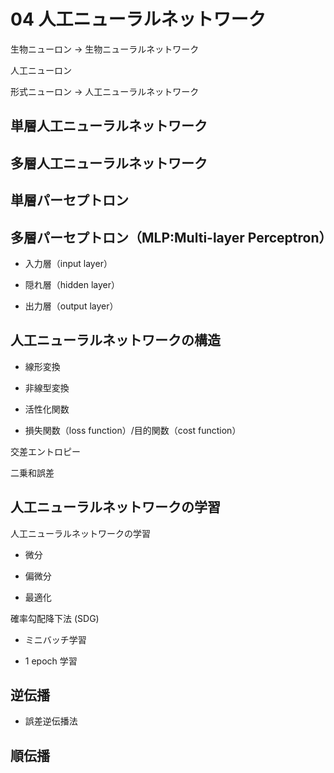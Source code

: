 # 04 人工ニューラルネットワーク

生物ニューロン -> 生物ニューラルネットワーク

人工ニューロン

形式ニューロン -> 人工ニューラルネットワーク

## 単層人工ニューラルネットワーク

## 多層人工ニューラルネットワーク

## 単層パーセプトロン

## 多層パーセプトロン（MLP:Multi-layer Perceptron）

* 入力層（input layer）

* 隠れ層（hidden layer）

* 出力層（output layer）

## 人工ニューラルネットワークの構造

* 線形変換

* 非線型変換

* 活性化関数

* 損失関数（loss function）/目的関数（cost function）

交差エントロピー

二乗和誤差


## 人工ニューラルネットワークの学習

人工ニューラルネットワークの学習


* 微分

* 偏微分

* 最適化

確率勾配降下法 (SDG)

* ミニバッチ学習

* 1 epoch 学習

## 逆伝播

* 誤差逆伝播法

## 順伝播
